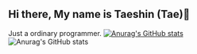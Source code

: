 ## Hi there, My name is Taeshin (Tae)👋

Just a ordinary programmer.
[![Anurag's GitHub stats](https://github-readme-stats.vercel.app/api?username=ttaeshn)](https://github.com/anuraghazra/github-readme-stats)
![Anurag's GitHub stats](https://github-readme-stats.vercel.app/api?username=ttaeshn&show_icons=true&theme=transparent)
